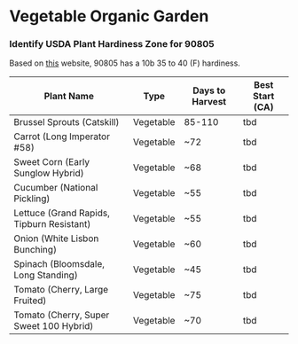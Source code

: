 # Vegetable Organic Garden

### Identify USDA Plant Hardiness Zone for 90805
Based on [this](https://planthardiness.ars.usda.gov/PHZMWeb/) website, 90805 has a 10b 35 to 40 (F) hardiness.

|Plant Name|Type|Days to Harvest|Best Start (CA)|
|-|-|-|-|
|Brussel Sprouts (Catskill)|Vegetable|85-110|tbd|
|Carrot (Long Imperator #58)|Vegetable|~72|tbd|
|Sweet Corn (Early Sunglow Hybrid)|Vegetable|~68|tbd|
|Cucumber (National Pickling)|Vegetable|~55|tbd|
|Lettuce (Grand Rapids, Tipburn Resistant)|Vegetable|~55|tbd|
|Onion (White Lisbon Bunching)|Vegetable|~60|tbd|
|Spinach (Bloomsdale, Long Standing)|Vegetable|~45|tbd|
|Tomato (Cherry, Large Fruited)|Vegetable|~75|tbd|
|Tomato (Cherry, Super Sweet 100 Hybrid)|Vegetable|~70|tbd|

